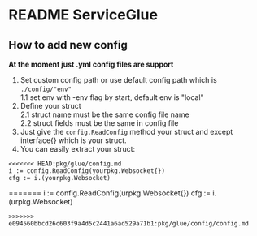 # README ServiceGlue

## How to add new config

**At the moment just .yml config files are support**

1. Set custom config path or use default config path which is `./config/"env"`  
  1.1 set env with -env flag by start, default env is "local"
2. Define your struct  
2.1 struct name must be the same config file name  
2.2 struct fields must be the same in config file
3. Just give the `config.ReadConfig` method your struct and except interface{} which is your struct.
4. You can easily extract your struct:

```golang
<<<<<<< HEAD:pkg/glue/config.md
i := config.ReadConfig(yourpkg.Websocket{})
cfg := i.(yourpkg.Websocket)
```
=======
i := config.ReadConfig(urpkg.Websocket{})
cfg := i.(urpkg.Websocket)
```
>>>>>>> e094560bbcd26c603f9a4d5c2441a6ad529a71b1:pkg/glue/config/config.md
